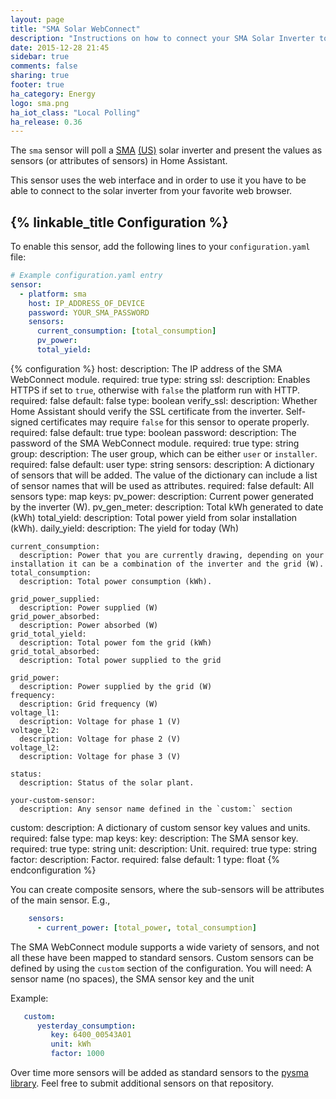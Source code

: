 ```yaml
---
layout: page
title: "SMA Solar WebConnect"
description: "Instructions on how to connect your SMA Solar Inverter to Home Assistant."
date: 2015-12-28 21:45
sidebar: true
comments: false
sharing: true
footer: true
ha_category: Energy
logo: sma.png
ha_iot_class: "Local Polling"
ha_release: 0.36
---
```


The `sma` sensor will poll a [SMA](http://www.sma-solar.com/) [(US)](http://www.sma-america.com/) solar inverter and present the values as sensors (or attributes of sensors) in Home Assistant.

This sensor uses the web interface and in order to use it you have to be able to connect to the solar inverter from your favorite web browser.

## {% linkable_title Configuration %}

To enable this sensor, add the following lines to your `configuration.yaml` file:

```yaml
# Example configuration.yaml entry
sensor:
  - platform: sma
    host: IP_ADDRESS_OF_DEVICE
    password: YOUR_SMA_PASSWORD
    sensors:
      current_consumption: [total_consumption]
      pv_power:
      total_yield:
```

{% configuration %}
host:
  description: The IP address of the SMA WebConnect module.
  required: true
  type: string
ssl:
  description: Enables HTTPS if set to `true`, otherwise with `false` the platform run with HTTP.
  required: false
  default: false
  type: boolean
verify_ssl:
  description: Whether Home Assistant should verify the SSL certificate from the inverter. Self-signed certificates may require `false` for this sensor to operate properly.
  required: false
  default: true
  type: boolean
password:
  description: The password of the SMA WebConnect module.
  required: true
  type: string
group:
  description: The user group, which can be either `user` or `installer`.
  required: false
  default: user
  type: string
sensors:
  description: A dictionary of sensors that will be added. The value of the dictionary can include a list of sensor names that will be used as attributes.
  required: false
  default: All sensors
  type: map
  keys:
    pv_power:
      description: Current power generated by the inverter (W).
    pv_gen_meter:
      description: Total kWh generated to date (kWh)
    total_yield:
      description: Total power yield from solar installation (kWh).
    daily_yield:
      description: The yield for today (Wh)
            
    current_consumption:
      description: Power that you are currently drawing, depending on your installation it can be a combination of the inverter and the grid (W).
    total_consumption:
      description: Total power consumption (kWh).
    
    grid_power_supplied:
      description: Power supplied (W)
    grid_power_absorbed:
      description: Power absorbed (W)
    grid_total_yield:
      description: Total power fom the grid (kWh)
    grid_total_absorbed:
      description: Total power supplied to the grid 
    
    grid_power:
      description: Power supplied by the grid (W)
    frequency:
      description: Grid frequency (W)
    voltage_l1:
      description: Voltage for phase 1 (V)
    voltage_l2:
      description: Voltage for phase 2 (V)
    voltage_l2:
      description: Voltage for phase 3 (V)
      
    status:
      description: Status of the solar plant.
      
    your-custom-sensor:
      description: Any sensor name defined in the `custom:` section
custom:
  description: A dictionary of custom sensor key values and units.
  required: false
  type: map
  keys:
    key:
      description: The SMA sensor key.
      required: true
      type: string
    unit:
      description: Unit.
      required: true
      type: string
    factor:
      description: Factor.
      required: false
      default: 1
      type: float
{% endconfiguration %}

You can create composite sensors, where the sub-sensors will be attributes of the main sensor. E.g.,

```yaml
    sensors:
      - current_power: [total_power, total_consumption]
```

The SMA WebConnect module supports a wide variety of sensors, and not all these have been mapped to standard sensors. Custom sensors can be defined by using the `custom` section of the configuration. You will need: A sensor name (no spaces), the SMA sensor key and the unit

Example:

```yaml
   custom:
      yesterday_consumption:
         key: 6400_00543A01
         unit: kWh
         factor: 1000
```

Over time more sensors will be added as standard sensors to the [pysma library](https://github.com/kellerza/pysma/blob/master/pysma/__init__.py#L100). Feel free to submit additional sensors on that repository.
